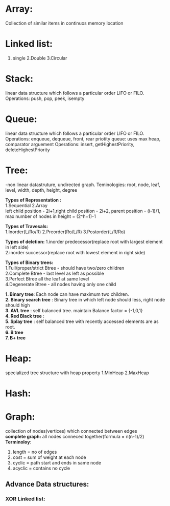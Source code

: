 # Array:
Collection of similar items in continuos memory location

# Linked list:
1. single 2.Double 3.Circular

# Stack:
linear data structure which follows a particular order LIFO or FILO.  
Operations: push, pop, peek, isempty

# Queue:
linear data structure which follows a particular order LIFO or FILO. 
Operations: enqueue, dequeue, front, rear
priotity queue: uses max heap, comparator arguement
Operations: insert, getHighestPriority, deleteHighestPriority

# Tree:
-non linear datastruture, undirected graph. Teminologies: root, node, leaf, level, width, depth, height, degree  

**Types of Representation :**   
1.Sequential   2.Array    
left child position - 2i+1,right child position - 2i+2, parent position - (i-1)/1, max number of nodes in height = (2^h+1)-1

**Types of Travesals:**  
1.Inorder(L/Ro/R) 2.Preorder(Ro/L/R) 3.Postorder(L/R/Ro)

**Types of deletion:** 
1.inorder predecessor(replace root with largest element in left side)  
2.inorder successor(replace root with lowest element in right side)  

**Types of Binary trees:**  
1.Full/proper/strict Btree - should have two/zero children  
2.Complete Btree - last level as left as possible  
3.Perfect Btree all the leaf at same level  
4.Degenerate Btree - all nodes having only one child  

**1. Binary tree**: Each node can have maximum two children.  
**2. Binary search tree** : Binary tree in which left node should less, right node should high  
**3. AVL tree** : self balanced tree. maintain Balance factor = {-1,0,1}  
**4. Red Black tree** :  
**5. Splay tree** :  self balanced tree with recently accessed elements are as root.  
**6. B tree**  
**7. B+ tree**  

# Heap:
specialized tree structure with heap property
1.MinHeap 2.MaxHeap
# Hash:

# Graph:
collection of nodes(vertices) which connected between edges  
**complete graph:** all nodes conneced together(formula = n(n-1)/2)  
**Terminoloy**:
1. length = no of edges
2. cost =  sum of weight at each node
3. cyclic = path start and ends in same node
4. acyclic = contains no cycle


## Advance Data structures:

### XOR Linked list:
### 


